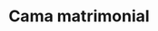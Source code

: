 ---
layout: ../../../layouts/ProductLayout.astro
title: 'Cama matrimonial'
pubDate: 2022-07-01
description: 'Fabricación de cama matrimonial.'
slug: '/productos/camas/matrimonial-5'

image:
    url: '/images/webp/camas/matrimonial-5.webp'
    alt: 'The Astro logo on a dark background with a pink glow.'
    metaurl: '/images/jpeg/camas/matrimonial-5.jpeg'
tags: ["astro", "blogging", "learning in public"]
---